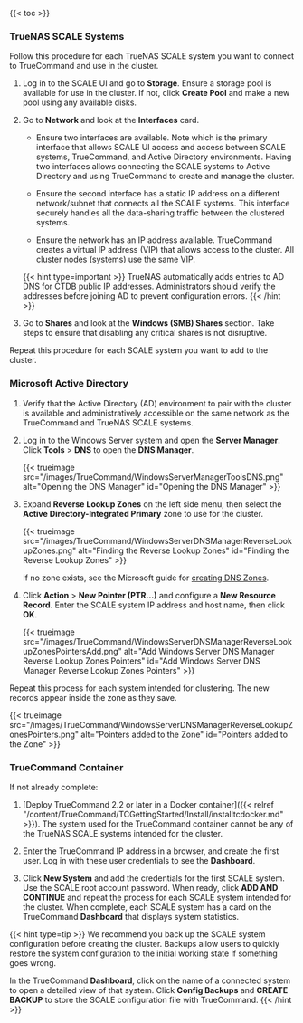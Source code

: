 &NewLine;
{{< toc >}}

### TrueNAS SCALE Systems

Follow this procedure for each TrueNAS SCALE system you want to connect to TrueCommand and use in the cluster.

1. Log in to the SCALE UI and go to **Storage**.
   Ensure a storage pool is available for use in the cluster.
   If not, click **Create Pool** and make a new pool using any available disks.

2. Go to **Network** and look at the **Interfaces** card.

   * Ensure two interfaces are available.
     Note which is the primary interface that allows SCALE UI access and access between SCALE systems, TrueCommand, and Active Directory environments.
     Having two interfaces allows connecting the SCALE systems to Active Directory and using TrueCommand to create and manage the cluster.

   * Ensure the second interface has a static IP address on a different network/subnet that connects all the SCALE systems.
     This interface securely handles all the data-sharing traffic between the clustered systems.

   * Ensure the network has an IP address available.
     TrueCommand creates a virtual IP address (VIP) that allows access to the cluster.
     All cluster nodes (systems) use the same VIP.

   {{< hint type=important >}}
   TrueNAS automatically adds entries to AD DNS for CTDB public IP addresses.
   Administrators should verify the addresses before joining AD to prevent configuration errors.
   {{< /hint >}}

3. Go to **Shares** and look at the **Windows (SMB) Shares** section.
   Take steps to ensure that disabling any critical shares is not disruptive.

Repeat this procedure for each SCALE system you want to add to the cluster.

### Microsoft Active Directory

1. Verify that the Active Directory (AD) environment to pair with the cluster is available and administratively accessible on the same network as the TrueCommand and TrueNAS SCALE systems.

2. Log in to the Windows Server system and open the **Server Manager**.
   Click **Tools** > **DNS** to open the **DNS Manager**.

   {{< trueimage src="/images/TrueCommand/WindowsServerManagerToolsDNS.png" alt="Opening the DNS Manager" id="Opening the DNS Manager" >}}

3. Expand **Reverse Lookup Zones** on the left side menu, then select the **Active Directory-Integrated Primary** zone to use for the cluster.

   {{< trueimage src="/images/TrueCommand/WindowsServerDNSManagerReverseLookupZones.png" alt="Finding the Reverse Lookup Zones" id="Finding the Reverse Lookup Zones" >}}

   If no zone exists, see the Microsoft guide for [creating DNS Zones](https://docs.microsoft.com/en-us/learn/modules/implement-windows-server-dns/3-work-dns-zones-records).

4. Click **Action** > **New Pointer (PTR...)** and configure a **New Resource Record**. Enter the SCALE system IP address and host name, then click **OK**.

   {{< trueimage src="/images/TrueCommand/WindowsServerDNSManagerReverseLookupZonesPointersAdd.png" alt="Add Windows Server DNS Manager Reverse Lookup Zones Pointers" id="Add Windows Server DNS Manager Reverse Lookup Zones Pointers" >}}

Repeat this process for each system intended for clustering.
The new records appear inside the zone as they save.

{{< trueimage src="/images/TrueCommand/WindowsServerDNSManagerReverseLookupZonesPointers.png" alt="Pointers added to the Zone" id="Pointers added to the Zone" >}}

### TrueCommand Container

If not already complete:

1. [Deploy TrueCommand 2.2 or later in a Docker container]({{< relref "/content/TrueCommand/TCGettingStarted/Install/installtcdocker.md" >}}).
   The system used for the TrueCommand container cannot be any of the TrueNAS SCALE systems intended for the cluster.

2. Enter the TrueCommand IP address in a browser, and create the first user.
   Log in with these user credentials to see the **Dashboard**.

3. Click **New System** and add the credentials for the first SCALE system.
   Use the SCALE root account password.
   When ready, click **ADD AND CONTINUE** and repeat the process for each SCALE system intended for the cluster.
   When complete, each SCALE system has a card on the TrueCommand **Dashboard** that displays system statistics.

{{< hint type=tip >}}
We recommend you back up the SCALE system configuration before creating the cluster.
Backups allow users to quickly restore the system configuration to the initial working state if something goes wrong.

In the TrueCommand **Dashboard**, click on the name of a connected system to open a detailed view of that system.
Click **Config Backups** and **CREATE BACKUP** to store the SCALE configuration file with TrueCommand.
{{< /hint >}}
